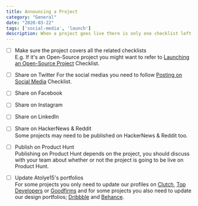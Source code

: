 ```yaml
---
title: Announcing a Project
category: "General"
date: "2020-03-22"
tags: ['social-media', 'launch']
description: When a project goes live there is only one checklist left, announcing checklist! 📣 One last checklist before announcing a project.  
---
```


- [ ] Make sure the project covers all the related checklists  
E.g. If it's an Open-Source project you might want to refer to [Launching an Open-Source Project](/checklist/launching-an-open-source-project) Checklist.

- [ ] Share on Twitter
For the social medias you need to follow [Posting on Social Media](/checklist/posting-on-social-media) Checklist.

- [ ] Share on Facebook

- [ ] Share on Instagram  

- [ ] Share on LinkedIn

- [ ] Share on HackerNews & Reddit  
Some projects may need to be published on HackerNews & Reddit too. 

- [ ] Publish on Product Hunt  
Publishing on Product Hunt depends on the project, you should discuss with your team about whether or not the project is going to be live on Product Hunt.

- [ ] Update Atolye15's portfolios  
For some projects you only need to update our profiles on [Clutch](https://clutch.co/profile/atolye15), [Top Developers](https://www.topdevelopers.co/profile/atolye15) or [Goodfirms](https://www.goodfirms.co/company/atolye15) and for some projects you also need to update our design portfolios; [Dribbble](https://dribbble.com/atolye15) and [Behance](https://behance.net/atolye15). 
